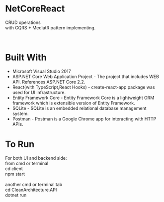 # NetCoreReact
CRUD operations<br>
with CQRS + MediatR pattern implementing. <br>
<p>&nbsp;</p>

# Built With
<ul>
<li>Microsoft Visual Studio 2017</li>
<li>ASP.NET Core Web Application Project - The project that includes WEB API. References ASP.NET Core 2.2. </li>
 <li>React(with TypeScript,React Hooks) - create-react-app package was used for UI infrastructure.</li> 
<li>Entity Framework Core - Entity Framework Core is a lightweight ORM framework which is extensible version of Entity Framework.</li>
<li>SQLite - SQLite is an embedded relational database management system.</li>
<li>Postman - Postman is a Google Chrome app for interacting with HTTP APIs.</li>
</ul>

# To Run

For both UI and backend side: <br>
from cmd or terminal  <br>
cd client <br>
npm start <br>
 <br>
another cmd or terminal tab <br>
cd CleanArchitecture.API  <br>
dotnet run  <br>
